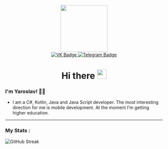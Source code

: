 <div id="header" align="center">
    <img src="https://media1.giphy.com/media/cgzHlhotPqBPesNYyU/giphy.gif?cid=ecf05e472r3pyqcezh81pxbf92uxlbwo4e30hcsrewc0b7zq&rid=giphy.gif&ct=s" width="150"/>
    <div id="badges">
        <a href="https://vk.com/progneo">
            <img src="https://img.shields.io/badge/VK-blue?style=for-the-badge&logo=vk&logoColor=white" alt="VK Badge"/>
        </a>
        <a href="https://t.me/progneo">
            <img src="https://img.shields.io/badge/Telegram-9cf?style=for-the-badge&logo=telegram&logoColor" alt="Telegram Badge"/>
        </a>
    </div>
    <img src="https://komarev.com/ghpvc/?username=progneo&style=for-the-badge&color=blueviolet" alt=""/>
    <h1>
        Hi there <img src="https://media.giphy.com/media/hvRJCLFzcasrR4ia7z/giphy.gif" width="30px"/>
    </h1>
</div>

### I'm Yaroslav! :man_technologist:

- I am a C#, Kotlin, Java and Java Script developer. The most interesting direction for me is mobile development. At the moment I'm getting higher education. 
---
### My Stats :
![GitHub Streak](http://github-readme-streak-stats.herokuapp.com?user=ProgNeo&theme=discord-old-blurple&hide_border=true)
